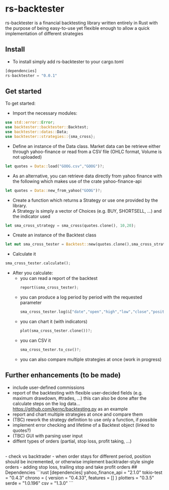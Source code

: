 # rs-backtester
rs-backtester is a financial backtesting library written entirely in Rust with the purpose of being
easy-to-use yet flexible enough to allow a quick implementation of different strategies

## Install
- To install simply add rs-backtester to your cargo.toml
```rust
[dependencies]
rs-backtester = "0.0.1"
```
## Get started

To get started:
- Import the necessary modules:
```rust
use std::error::Error;
use backtester::backtester::Backtest;
use backtester::datas::Data;
use backtester::strategies::{sma_cross};
```
- Define an instance of the Data class. Market data can be retrieve either through yahoo-finance or read from
a CSV file (OHLC format, Volume is not uploaded)
```rust
let quotes = Data::load("GOOG.csv","GOOG")?;
```
- As an alternative, you can retrieve data directly from yahoo finance with the following
which makes use of the crate yahoo-finance-api
```rust
let quotes = Data::new_from_yahoo("GOOG")?;
```
- Create a function which returns a Strategy or use one provided by the library.<BR>
A Strategy is simply a vector of Choices (e.g. BUY, SHORTSELL, ...)
and the indicator used
```rust
let sma_cross_strategy = sma_cross(quotes.clone(), 10,20);
```
- Create an instance of the Backtest class
```rust
let mut sma_cross_tester = Backtest::new(quotes.clone(),sma_cross_strategy.clone(),100000f64);
```
- Calculate it
```rust
sma_cross_tester.calculate();
```
- After you calculate:
  - you can read a report of the backtest
    ```rust
    report(&sma_cross_tester);
    ```
  - you can produce a log period by period with the requested parameter
    ```rust
    sma_cross_tester.log(&["date","open","high","low","close","position","account","indicator"]);
    ```
  - you can chart it (with indicators)
    ```rust
    plot(sma_cross_tester.clone())?;
    ``` 
  - you can CSV it
    ```rust
    sma_cross_tester.to_csv()?;
    ```
  - you can also compare multiple strategies at once (work in progress)

## Further enhancements (to be made)
- include user-defined commissions
- report of the backtesting with flexible user-decided fields (e.g. maximum drawdown, #trades, ...)
    this can also be done after the calculate steps on the log data...
  https://github.com/kernc/backtesting.py as an example
- report and chart multiple strategies at once and compare them
- (TBC) rework the strategy definition to use only a function, if possible
- implement error checking and lifetime of a Backtest object (linked to quotes?)
- (TBC) GUI with parsing user input
- diffent types of orders (partial, stop loss, profit taking, ...)<BR>
<BR>
- check vs backtrader
- when order stays for different period, position should be incremented,
or otherwise implement backtrader-style single orders
- adding stop loss, trailing stop and take profit orders
## Dependencies
```rust
[dependencies]
yahoo_finance_api = "2.1.0"
tokio-test = "0.4.3"
chrono = { version = "0.4.33", features = [] }
plotters = "0.3.5"
serde = "1.0.196"
csv = "1.3.0"
```